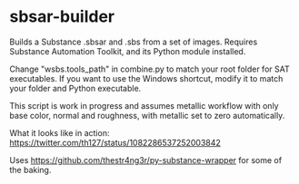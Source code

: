 # sbsar-builder
Builds a Substance .sbsar and .sbs from a set of images. Requires Substance Automation Toolkit, and its Python module installed. 

Change "wsbs.tools_path" in combine.py to match your root folder for SAT executables. If you want to use the Windows shortcut, modify it to match your folder and Python executable.

This script is work in progress and assumes metallic workflow with only base color, normal and roughness, with metallic set to zero automatically.

What it looks like in action: https://twitter.com/th127/status/1082286537252003842

Uses https://github.com/thestr4ng3r/py-substance-wrapper for some of the baking.
